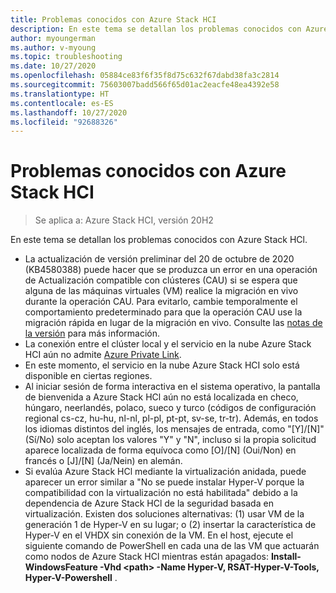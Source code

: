 ```yaml
---
title: Problemas conocidos con Azure Stack HCI
description: En este tema se detallan los problemas conocidos con Azure Stack HCl.
author: myoungerman
ms.author: v-myoung
ms.topic: troubleshooting
ms.date: 10/27/2020
ms.openlocfilehash: 05884ce83f6f35f8d75c632f67dabd38fa3c2814
ms.sourcegitcommit: 75603007badd566f65d01ac2eacfe48ea4392e58
ms.translationtype: HT
ms.contentlocale: es-ES
ms.lasthandoff: 10/27/2020
ms.locfileid: "92688326"
---
```

# <a name="known-issues-for-azure-stack-hci"></a>Problemas conocidos con Azure Stack HCI

>Se aplica a: Azure Stack HCI, versión 20H2

En este tema se detallan los problemas conocidos con Azure Stack HCl.

- La actualización de versión preliminar del 20 de octubre de 2020 (KB4580388) puede hacer que se produzca un error en una operación de Actualización compatible con clústeres (CAU) si se espera que alguna de las máquinas virtuales (VM) realice la migración en vivo durante la operación CAU. Para evitarlo, cambie temporalmente el comportamiento predeterminado para que la operación CAU use la migración rápida en lugar de la migración en vivo. Consulte las [notas de la versión](release-notes.md#october-20-2020-preview-update-kb4580388) para más información.
- La conexión entre el clúster local y el servicio en la nube Azure Stack HCI aún no admite [Azure Private Link](https://azure.microsoft.com/services/private-link).
- En este momento, el servicio en la nube Azure Stack HCI solo está disponible en ciertas regiones.
- Al iniciar sesión de forma interactiva en el sistema operativo, la pantalla de bienvenida a Azure Stack HCl aún no está localizada en checo, húngaro, neerlandés, polaco, sueco y turco (códigos de configuración regional cs-cz, hu-hu, nl-nl, pl-pl, pt-pt, sv-se, tr-tr). Además, en todos los idiomas distintos del inglés, los mensajes de entrada, como "[Y]/[N]" (Sí/No) solo aceptan los valores "Y" y "N", incluso si la propia solicitud aparece localizada de forma equívoca como [O]/[N] (Oui/Non) en francés o [J]/[N] (Ja/Nein) en alemán.
- Si evalúa Azure Stack HCl mediante la virtualización anidada, puede aparecer un error similar a "No se puede instalar Hyper-V porque la compatibilidad con la virtualización no está habilitada" debido a la dependencia de Azure Stack HCl de la seguridad basada en virtualización. Existen dos soluciones alternativas: (1) usar VM de la generación 1 de Hyper-V en su lugar; o (2) insertar la característica de Hyper-V en el VHDX sin conexión de la VM. En el host, ejecute el siguiente comando de PowerShell en cada una de las VM que actuarán como nodos de Azure Stack HCl mientras están apagados: **Install-WindowsFeature -Vhd \<path> -Name Hyper-V, RSAT-Hyper-V-Tools, Hyper-V-Powershell** .
